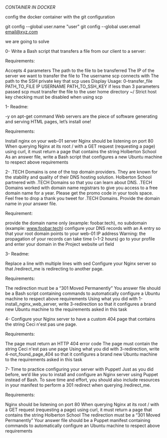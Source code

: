 *CONTAINER IN DOCKER*

config the docker container with the git configuration

git config --global user.name "user"
git config --global user.email email@xyz.com

we are going to solve

0- Write a Bash script that transfers a file from our client to a server:

Requirements:

Accepts 4 parameters
The path to the file to be transferred
The IP of the server we want to transfer the file to
The username scp connects with
The path to the SSH private key that scp uses
Display Usage: 0-transfer_file PATH_TO_FILE IP USERNAME PATH_TO_SSH_KEY if less than 3 parameters passed
scp must transfer the file to the user home directory ~/
Strict host key checking must be disabled when using scp

1- Readme:

-y on apt-get command
Web servers are the piece of software generating and serving HTML pages, let’s install one!

Requirements:

Install nginx on your web-01 server
Nginx should be listening on port 80
When querying Nginx at its root / with a GET request (requesting a page) using curl, it must return a page that contains the string Holberton School
As an answer file, write a Bash script that configures a new Ubuntu machine to respect above requirements

2- .TECH Domains is one of the top domain providers. They are known for the stability and quality of their DNS hosting solution. Holberton School partnered with .TECH Domains so that you can learn about DNS.
.TECH Domains worked with domain name registrars to give you access to a free domain name for a year. Please get the promo code in your tools space. Feel free to drop a thank you tweet for .TECH Domains.
Provide the domain name in your answer file.

Requirement:

provide the domain name only (example: foobar.tech), no subdomain (example: www.foobar.tech)
configure your DNS records with an A entry so that your root domain points to your web-01 IP address Warning: the propagation of your records can take time (~1-2 hours)
go to your profile and enter your domain in the Project website url field

3- Readme:

Replace a line with multiple lines with sed
Configure your Nginx server so that /redirect_me is redirecting to another page.

Requirements:

The redirection must be a “301 Moved Permanently”
You answer file should be a Bash script containing commands to automatically configure a Ubuntu machine to respect above requirements
Using what you did with 1-install_nginx_web_server, write 3-redirection so that it configures a brand new Ubuntu machine to the requirements asked in this task

4- Configure your Nginx server to have a custom 404 page that contains the string Ceci n'est pas une page.

Requirements:

The page must return an HTTP 404 error code
The page must contain the string Ceci n'est pas une page
Using what you did with 3-redirection, write 4-not_found_page_404 so that it configures a brand new Ubuntu machine to the requirements asked in this task

7- Time to practice configuring your server with Puppet! Just as you did before, we’d like you to install and configure an Nginx server using Puppet instead of Bash. To save time and effort, you should also include resources in your manifest to perform a 301 redirect when querying /redirect_me.

Requirements:

Nginx should be listening on port 80
When querying Nginx at its root / with a GET request (requesting a page) using curl, it must return a page that contains the string Holberton School
The redirection must be a “301 Moved Permanently”
Your answer file should be a Puppet manifest containing commands to automatically configure an Ubuntu machine to respect above requirements
